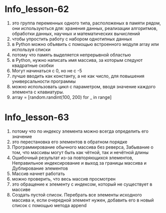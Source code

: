 # Info_lesson-62
1. это группа переменных одного типа, расположеных в памяти рядом, они используються для: хранения данных, реализации алгоритмов, обработки данных, научных и математических вычислений
2. чтобы упростить работу с набором однотипных данных
3. в Python можно объявить с помощью встроенного модуля array или используя списки
4. потому что память выделяется непрерывной областью
5. в Python, нужно написать имя массива, за которым следуют квадратные скобки
6. Могут начинаться с 0, но не с -5
7. лучше вводить как константу, а не как число, для повышения универсальности программы
8. можно использовать цикл с параметром, вводя значение каждого элемента с клавиатуры.
9. array = [random.randint(100, 200) for _ in range]




# Info_lesson-63

1. потому что по индексу элемента можно всегда определить его значение
2. это перестановка его элементов в обратном порядке
3. Программирование обычного массива без реверса,  Забывание о том, что массивы могут быть как чётной, так и нечётной длины
4. Ошибочный результат из-за повторяющихся элементов, Неправильное индексирование и выход за границы массива и Дублирование элементов
5. Массив начнет работать
6. можно проверить, что весь массив просмотрен
7. это обращение к элементу с индексом, который не существует в массиве
8. Создать пустой список. Перебрать все элементы исходного массива и, если очередной элемент нужен, добавить его в новый список с помощью метода append
